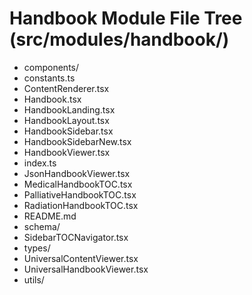 # Handbook Module File Tree (src/modules/handbook/)

- components/
- constants.ts
- ContentRenderer.tsx
- Handbook.tsx
- HandbookLanding.tsx
- HandbookLayout.tsx
- HandbookSidebar.tsx
- HandbookSidebarNew.tsx
- HandbookViewer.tsx
- index.ts
- JsonHandbookViewer.tsx
- MedicalHandbookTOC.tsx
- PalliativeHandbookTOC.tsx
- RadiationHandbookTOC.tsx
- README.md
- schema/
- SidebarTOCNavigator.tsx
- types/
- UniversalContentViewer.tsx
- UniversalHandbookViewer.tsx
- utils/
